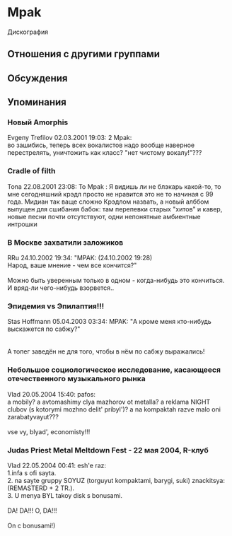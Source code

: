 # Mpak

Дискография

## Отношения с другими группами


## Обсуждения


## Упоминания

### Новый Amorphis

Evgeny Trefilov 02.03.2001 19:03:
2 Mpak:<BR>во зашибись, теперь всех вокалистов надо вообще наверное перестрелять, уничтожить как класс? "нет чистому вокалу!"???

### Cradle of filth

Tona 22.08.2001 23:08:
To Mpak : Я видишь ли не блэкарь какой-то, то мне сегодняшний крэдл просто не нравится это не то начиная с 99 года. Мидиан так ваще сложно Крэдлом назвать, а новый алббом выпущен для сшибания бабок: там перепевки старых "хитов" и кавер, новые песни почти отсутствуют, одни непонятные амбиентные интрошки

### B Москве захватили заложиков

RRu 24.10.2002 19:34:
"MPAK: (24.10.2002 19:28)  <BR>Народ, ваше мнение - чем все кончится?"<BR><BR>Можно быть уверенным только в одном - когда-нибудь это кончиться. И вряд-ли чего-нибудь взорвется..

### Эпидемия vs Эпилаптия!!!

Stas Hoffmann 05.04.2003 03:34:
MPAK: "А кроме меня кто-нибудь выскажется по сабжу?"<BR><BR><BR>А топег заведён не для того, чтобы в нём по сабжу выражались!

### Небольшое социологическое исследование, касающееся отечественного музыкального рынка

Vlad 20.05.2004 15:40:
pafos:<BR>a mobily? a avtomashimy clya mazhorov ot metalla? a reklama NIGHT clubov (s kotorymi mozhno delit' pribyl')? a na kompaktah razve malo oni  zarabatyvayut???<BR><BR>vse vy, blyad', economisty!!!

### Judas Priest Metal Meltdown Fest - 22 мая 2004, R-клуб

Vlad 22.05.2004 00:41:
esh'e raz:<BR>1.infa s ofi sayta.<BR>2. na sayte gruppy SOYUZ (torguyut kompaktami, barygi, suki) znackitsya: (REMASTERD + 2 TR.).<BR>3. U menya BYL takoy disk s bonusami.<BR><BR>DA! DA!!! O, DA!!!<BR><BR>On c bonusami!)

